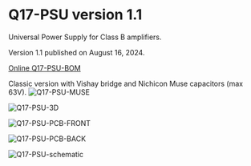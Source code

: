 # Q17-PSU version 1.1<br>

Universal Power Supply for Class B amplifiers.

Version 1.1 published on August 16, 2024.

<a href="https://audio.cyberkata.org/Q17-PSU-BOM.html">Online Q17-PSU-BOM</a><br>

Classic version with Vishay bridge and Nichicon Muse capacitors (max 63V).
![Q17-PSU-MUSE](https://github.com/stefaweb/Q17-Amplifier/assets/12907102/fab3aace-2934-4a44-98ae-4f259ab853a2)

![Q17-PSU-3D](https://github.com/user-attachments/assets/6c5b35a5-572f-49b4-b0e0-e31eebf17603)

![Q17-PSU-PCB-FRONT](https://github.com/user-attachments/assets/24dba6fe-dbe9-448f-80b8-bc4d73acfcba)

![Q17-PSU-PCB-BACK](https://github.com/user-attachments/assets/a3d5961b-c8ca-4d41-a8fc-4e2d64790e75)

![Q17-PSU-schematic](https://github.com/user-attachments/assets/5d63b00e-d1c1-46eb-9eb8-519b1888d8da)


